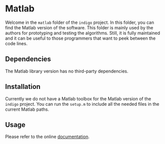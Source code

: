 # Matlab

Welcome in the `matlab` folder of the `indigo` project. In this folder, you can find the Matlab version of the software. This folder is mainly used by the authors for prototyping and testing the algorithms. Still, it is fully maintained and it can be useful to those programmers that want to peek between the code lines.

## Dependencies

The Matlab library version has no third-party dependencies.

## Installation

Currently we do not have a Matlab toolbox for the Matlab version of the `indigo` project. You can run the `setup.m` to include all the needed files in the current Matlab paths.

## Usage

Please refer to the online [documentation](https://StoccoDavide.github.io/indigo/).
